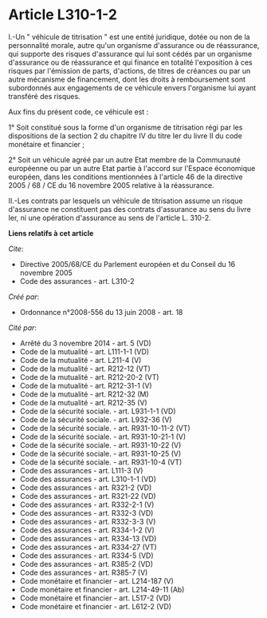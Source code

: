 # Article L310-1-2

I.-Un " véhicule de titrisation " est une entité juridique, dotée ou non de la personnalité morale, autre qu'un organisme
d'assurance ou de réassurance, qui supporte des risques d'assurance qui lui sont cédés par un organisme d'assurance ou de
réassurance et qui finance en totalité l'exposition à ces risques par l'émission de parts, d'actions, de titres de créances
ou par un autre mécanisme de financement, dont les droits à remboursement sont subordonnés aux engagements de ce véhicule
envers l'organisme lui ayant transféré des risques. 

Aux fins du présent code, ce véhicule est : 

1° Soit constitué sous la forme d'un organisme de titrisation régi par les dispositions de la section 2 du chapitre IV du
titre Ier du livre II du code monétaire et financier ; 

2° Soit un véhicule agréé par un autre Etat membre de la Communauté européenne ou par un autre Etat partie à l'accord sur
l'Espace économique européen, dans les conditions mentionnées à l'article 46 de la directive 2005 / 68 / CE du 16 novembre
2005 relative à la réassurance. 

II.-Les contrats par lesquels un véhicule de titrisation assume un risque d'assurance ne constituent pas des contrats
d'assurance au sens du livre Ier, ni une opération d'assurance au sens de l'article L. 310-2.

**Liens relatifs à cet article**

_Cite_:

  - Directive 2005/68/CE du Parlement européen et du Conseil du 16 novembre 2005
  - Code des assurances - art. L310-2

_Créé par_:

  - Ordonnance n°2008-556 du 13 juin 2008 - art. 18

_Cité par_:

  - Arrêté du 3 novembre 2014 - art. 5 (VD)
  - Code de la mutualité - art. L111-1-1 (VD)
  - Code de la mutualité - art. L211-4 (V)
  - Code de la mutualité - art. R212-12 (VT)
  - Code de la mutualité - art. R212-20-2 (VT)
  - Code de la mutualité - art. R212-31-1 (V)
  - Code de la mutualité - art. R212-32 (M)
  - Code de la mutualité - art. R212-35 (V)
  - Code de la sécurité sociale. - art. L931-1-1 (VD)
  - Code de la sécurité sociale. - art. L932-36 (V)
  - Code de la sécurité sociale. - art. R931-10-11-2 (VT)
  - Code de la sécurité sociale. - art. R931-10-21-1 (V)
  - Code de la sécurité sociale. - art. R931-10-22 (V)
  - Code de la sécurité sociale. - art. R931-10-25 (V)
  - Code de la sécurité sociale. - art. R931-10-4 (VT)
  - Code des assurances - art. L111-3 (V)
  - Code des assurances - art. L310-1-1 (VD)
  - Code des assurances - art. R321-2 (VD)
  - Code des assurances - art. R321-22 (VD)
  - Code des assurances - art. R332-2-1 (V)
  - Code des assurances - art. R332-3 (VD)
  - Code des assurances - art. R332-3-3 (V)
  - Code des assurances - art. R334-1-2 (V)
  - Code des assurances - art. R334-13 (VD)
  - Code des assurances - art. R334-27 (VT)
  - Code des assurances - art. R334-5 (VD)
  - Code des assurances - art. R385-2 (VD)
  - Code des assurances - art. R385-7 (V)
  - Code monétaire et financier - art. L214-187 (V)
  - Code monétaire et financier - art. L214-49-11 (Ab)
  - Code monétaire et financier - art. L517-2 (VD)
  - Code monétaire et financier - art. L612-2 (VD)
